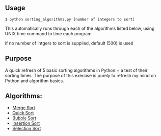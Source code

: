 Usage
-----
```
$ python sorting_algorithms.py [number of integers to sort]
```
This automatically runs through each of the algorithms listed below, using UNIX time command to time each program

if no number of intgers to sort is supplied, default (500) is used		

Purpose
-------
A quick refresh of 5 basic sorting algorithms in Python + a test of their sorting times. The purpose of this exercise is purely to refresh my mind on Python and algorithm basics.


Algorithms:
--
  * [Merge Sort](https://en.wikipedia.org/wiki/Merge_sort)
  * [Quick Sort](https://en.wikipedia.org/wiki/Quicksort)
  * [Bubble Sort](https://en.wikipedia.org/wiki/Bubble_sort)
  * [Insertion Sort](https://en.wikipedia.org/wiki/Insertion_sort)
  * [Selection Sort](https://en.wikipedia.org/wiki/Selection_sort)

